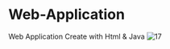 # Web-Application
Web Application Create with Html &amp; Java
![17](https://user-images.githubusercontent.com/87580847/197220674-d6a22642-4e69-44d0-b639-d621233515c0.png)
